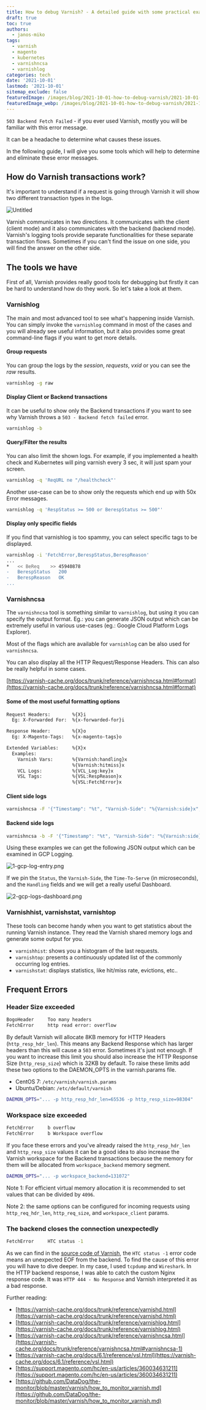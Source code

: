 ```yaml
---
title: How to debug Varnish? - A detailed guide with some practical examples
draft: true
toc: true
authors:
  - janos-miko
tags:
  - varnish
  - magento
  - kubernetes
  - varnishncsa
  - varnishlog
categories: tech
date: '2021-10-01'
lastmod: '2021-10-01'
sitemap_exclude: false
featuredImage: /images/blog/2021-10-01-how-to-debug-varnish/2021-10-01-how-to-debug-varnish.jpeg
featuredImage_webp: /images/blog/2021-10-01-how-to-debug-varnish/2021-10-01-how-to-debug-varnish.webp
---
```


`503 Backend Fetch Failed` - if you ever used Varnish, mostly you will be familiar with this error message. 

It can be a headache to determine what causes these issues. 

In the following guide, I will give you some tools which will help to determine and eliminate these error messages.

<!--more-->

## How do Varnish transactions work?

It's important to understand if a request is going through Varnish it will show two different transaction types in the logs.

![Untitled](2021%2009%2030%20-%20Running%20Varnish%20inside%20a%20Docker%20Conta%20b21e63da28034e83a630e71904c1c1d3/Untitled.png)

Varnish communicates in two directions. It communicates with the client (client mode) and it also communicates with the backend (backend mode). Varnish's logging tools provide separate functionalities for these separate transaction flows. Sometimes if you can't find the issue on one side, you will find the answer on the other side.

## The tools we have

First of all, Varnish provides really good tools for debugging but firstly it can be hard to understand how do they work. So let's take a look at them.

### Varnishlog

The main and most advanced tool to see what's happening inside Varnish. You can simply invoke the `varnishlog` command in most of the cases and you will already see useful information, but it also provides some great command-line flags if you want to get more details.

#### Group requests

You can group the logs by the *session*, *requests*, *vxid* or you can see the *raw* results.

```bash
varnishlog -g raw
```

#### Display Client or Backend transactions

It can be useful to show only the Backend transactions if you want to see why Varnish throws a `503 - Backend fetch failed` error.

```bash
varnishlog -b
```

#### Query/Filter the results

You can also limit the shown logs. For example, if you implemented a health check and Kubernetes will ping varnish every 3 sec, it will just spam your screen.

```bash
varnishlog -q 'ReqURL ne "/healthcheck"'
```

Another use-case can be to show only the requests which end up with 50x Error messages.

```bash
varnishlog -q 'RespStatus >= 500 or BerespStatus >= 500"'
```

#### Display only specific fields

If you find that varnishlog is too spammy, you can select specific tags to be displayed.

```bash
varnishlog -i 'FetchError,BerespStatus,BerespReason'
...
*   << BeReq    >> 45940878
-   BerespStatus   200
-   BerespReason   OK
...
```

### Varnishncsa

The `varnishncsa` tool is something similar to `varnishlog`, but using it you can specify the output format. Eg.: you can generate JSON output which can be extremely useful in various use-cases (eg.: Google Cloud Platform Logs Explorer).

Most of the flags which are available for `varnishlog` can be also used for `varnishncsa`.

You can also display all the HTTP Request/Response Headers. This can also be really helpful in some cases.

[https://varnish-cache.org/docs/trunk/reference/varnishncsa.html#format](https://varnish-cache.org/docs/trunk/reference/varnishncsa.html#format)

#### Some of the most useful formatting options

```bash
Request Headers:        %{X}i
  Eg: X-Forwarded For:  %{x-forwarded-for}i

Response Header:        %{X}o
  Eg: X-Magento-Tags:   %{x-magento-tags}o

Extended Variables:     %{X}x
  Examples:
    Varnish Vars:       %{Varnish:handling}x
                        %{Varnish:hitmiss}x
    VCL Logs:           %{VCL_Log:key}x
    VSL Tags:           %{VSL:RespReason}x
                        %{VSL:FetchError}x
```

#### Client side logs

```bash
varnishncsa -F '{"Timestamp": "%t", "Varnish-Side": "%{Varnish:side}x", "Age": %{age}o, "Handling": "%{Varnish:handling}x", "Request": "%r", "Status": "%s", "Response-Reason": "%{VSL:RespReason}x", "Fetch-Error": "%{VSL:FetchError}x", "X-Forwarded-For": "%{x-forwarded-for}i", "Remote-User": "%u", "Bytes": "%b", "Time-To-Serve": %D, "User-Agent": "%{User-agent}i", "Referer": "%{Referer}i", "X-Varnish": "%{x-varnish}o", "X-Magento-Tags": "%{x-magento-tags}o"}}'
```

#### Backend side logs

```bash
varnishncsa -b -F '{"Timestamp": "%t", "Varnish-Side": "%{Varnish:side}x", "Handling": "%{Varnish:handling}x", "Request": "%r", "Status": "%s", "Response-Reason": "%{VSL:RespReason}x", "Fetch-Error": "%{VSL:FetchError}x", "Bytes": "%b", "Time-To-Serve": %D}'
```

Using these examples we can get the following JSON output which can be examined in GCP Logging.

![1-gcp-log-entry.png](/images/blog/2021-10-01-how-to-debug-varnish/1-gcp-log-entry.png)

If we pin the `Status`, the `Varnish-Side`, the `Time-To-Serve` (in microseconds), and the `Handling` fields and we will get a really useful Dashboard.

![2-gcp-logs-dashboard.png](/images/blog/2021-10-01-how-to-debug-varnish/2-gcp-logs-dashboard.png)

### Varnishhist, varnishstat, varnishtop

These tools can become handy when you want to get statistics about the running Varnish instance. They read the Varnish shared memory logs and generate some output for you.

- `varnishhist`: shows you a histogram of the last requests.
- `varnishtop`: presents a continuously updated list of the commonly occurring log entries.
- `varnishstat`: displays statistics, like hit/miss rate, evictions, etc..

## Frequent Errors

### Header Size exceeded

```bash
BogoHeader     Too many headers
FetchError     http read error: overflow
```

By default Varnish will allocate 8KB memory for HTTP Headers (`http_resp_hdr_len`). This means any Backend Response which has larger headers than this will cause a `503` error. Sometimes it's just not enough. If you want to increase this limit you should also increase the HTTP Response Size (`http_resp_size`) which is 32KB by default. To raise these limits add these two options to the DAEMON_OPTS in the varnish.params file.

- CentOS 7: `/etc/varnish/varnish.params`
- Ubuntu/Debian: `/etc/default/varnish`

```bash
DAEMON_OPTS="... -p http_resp_hdr_len=65536 -p http_resp_size=98304"
```

### Workspace size exceeded

```bash
FetchError     b overflow
FetchError     b Workspace overflow
```

If you face these errors and you've already raised the `http_resp_hdr_len` and `http_resp_size` values it can be a good idea to also increase the Varnish workspace for the Backend transactions because the memory for them will be allocated from `workspace_backend` memory segment.

```bash
DAEMON_OPTS="... -p workspace_backend=131072"
```

Note 1: For efficient virtual memory allocation it is recommended to set values that can be divided by `4096`.

Note 2: the same options can be configured for incoming requests using `http_req_hdr_len`, `http_req_size`, and `workspace_client` params.

### The backend closes the connection unexpectedly

```bash
FetchError     HTC status -1
```

As we can find in the [source code of Varnish](https://github.com/varnishcache/varnish-cache/blob/508ae8bc149d3ad338d227a04ddc030e2045105b/include/tbl/htc.h#L41), the `HTC status -1` error code means an unexpected EOF from the backend. To find the cause of this error you will have to dive deeper. In my case, I used `tcpdump` and `Wireshark`. In the HTTP backend response, I was able to catch the custom Nginx response code. It was `HTTP 444 - No Response` and Varnish interpreted it as a bad response.


Further reading:
- [https://varnish-cache.org/docs/trunk/reference/varnishd.html](https://varnish-cache.org/docs/trunk/reference/varnishd.html)
- [https://varnish-cache.org/docs/trunk/reference/varnishlog.html](https://varnish-cache.org/docs/trunk/reference/varnishlog.html)
- [https://varnish-cache.org/docs/trunk/reference/varnishncsa.html](https://varnish-cache.org/docs/trunk/reference/varnishncsa.html#varnishncsa-1)
- [https://varnish-cache.org/docs/6.1/reference/vsl.html](https://varnish-cache.org/docs/6.1/reference/vsl.html)
- [https://support.magento.com/hc/en-us/articles/360034631211](https://support.magento.com/hc/en-us/articles/360034631211)
- [https://github.com/DataDog/the-monitor/blob/master/varnish/how_to_monitor_varnish.md](https://github.com/DataDog/the-monitor/blob/master/varnish/how_to_monitor_varnish.md)
